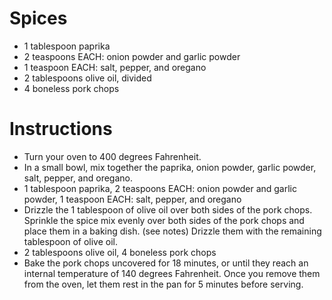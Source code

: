 # Spices

- 1 tablespoon paprika
- 2 teaspoons EACH: onion powder and garlic powder
- 1 teaspoon EACH: salt, pepper, and oregano
- 2 tablespoons olive oil, divided
- 4 boneless pork chops

# Instructions
- Turn your oven to 400 degrees Fahrenheit.
- In a small bowl, mix together the paprika, onion powder, garlic powder, salt, pepper, and oregano.
- 1 tablespoon paprika, 2 teaspoons EACH: onion powder and garlic powder, 1 teaspoon EACH: salt, pepper, and oregano
- Drizzle the 1 tablespoon of olive oil over both sides of the pork chops. Sprinkle the spice mix evenly over both sides of the pork chops and place them in a baking dish. (see notes) Drizzle them with the remaining tablespoon of olive oil.
- 2 tablespoons olive oil, 4 boneless pork chops
- Bake the pork chops uncovered for 18 minutes, or until they reach an internal temperature of 140 degrees Fahrenheit. Once you remove them from the oven, let them rest in the pan for 5 minutes before serving.
